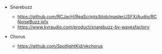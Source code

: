 - Snarebuzz

  - https://github.com/RCJacH/ReaScripts/blob/master/JSFX/Audio/RCNoiseBuzz.jsfx
  - https://www.kvraudio.com/product/snarebuzz-by-wavesfactory

- Chorus
  - https://github.com/SpotlightKid/ykchorus
